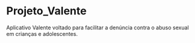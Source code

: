 # Projeto_Valente
Aplicativo Valente voltado para facilitar a denúncia contra o abuso sexual em crianças e adolescentes. 
